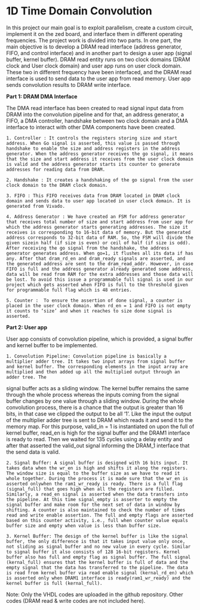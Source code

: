 # 1D Time Domain Convolution

In this project our main goal is to exploit parallelism, create a custom circuit, implement it on the zed board, and interface them in different operating frequencies. The project work is divided into two parts. In one part, the main objective is to develop a DRAM read interface (address generator, FIFO, and control interface) and in another part to design a user app (signal buffer, kernel buffer). DRAM read entity runs on two clock domains (DRAM clock and User clock domain) and user app runs on user clock domain. These two in different frequency have been interfaced, and the DRAM read interface is used to send data to the user app from read memory. User app sends convolution results to DRAM write interface.

**Part 1: DRAM DMA Interface**

The DMA read interface has been created to read signal input data from DRAM into the convolution pipeline and for that, an address generator, a FIFO, a DMA controller, handshake between two clock domain and a DMA interface to interact with other DMA components
have been created. 

	1. Controller : It controls the registers storing size and start address. When Go signal is asserted, this value is passed through handshake to enable the size and address registers in the address generator. When the address generator receives the go signal, it means that the size and start address it receives from the user clock domain is valid and the address generator starts its counter to generate addresses for reading data from DRAM.
	
	2. Handshake : It creates a handshaking of the go signal from the user clock domain to the DRAM clock domain.
	
	3. FIFO : This FIFO receives data from DRAM located in DRAM clock domain and sends data to user app located in user clock domain. It is generated from Vivado.
	
	4. Address Generator : We have created an FSM for address generator that receives total number of size and start address from user app for which the address generator starts generating addresses. The size it receives is corresponding to 16-bit data of memory. But the generated address corresponds to 32-bit data of RAM. So, the FSM will divide the given sizein half (if size is even) or ceil of half (if size is odd). After receiving the go signal from the handshake, the address generator generates address. When go=1, it flushes all its data if has any. After that dram_rd_en and dram_ready signals are asserted, and the generated address are sent to the dram_read_addr. However, in case FIFO is full and the address generator already generated some address, data will be read from RAM for the extra addresses and those data will be lost. To avoid this issue a programmable full signal is used in our project which gets asserted when FIFO is full to the threshold given for programmable full flag which is 48 entries.

	5. Counter :  To ensure the assertion of done signal, a counter is placed in the user clock domain. When rd_en = 1 and FIFO is not empty it counts to ‘size’ and when it reaches to size done signal is asserted.

**Part 2: User app**

User app consists of convolution pipeline, which is provided, a signal buffer and kernel buffer to be implemented.

	1. Convolution Pipeline: Convolution pipeline is basically a multiplier adder tree. It takes two input arrays from signal buffer and kernel buffer. The corresponding elements in the input array are multiplied and then added up all the multiplied output through an adder tree. The
signal buffer acts as a sliding window. The kernel buffer remains the same through the whole process whereas the inputs coming from the signal buffer changes by one value through a sliding window. During the whole convolution process, there is a chance that the output is greater than 16 bits, in that case we clipped the output to be all ‘1’. Like the input the output of the multiplier adder tree is sent to DRAM which reads it and send it to the memory map. For this purpose, valid_in = 1 is instantiated on upon the full of kernel buffer, read_en is high for the signal buffer and the DRAM1 interface is ready to read. Then we waited for 135 cycles using a delay entity and after that asserted the valid_out signal informing the DRAM_1 interface that the send data is valid.

	2. Signal Buffer: A signal buffer is designed with 16 bits input. It takes data when the wr_en is high and shifts it along the registers. The window size is equal to the buffer size as we have to read it whole together. During the process it is made sure that the wr_en is asserted onlywhen the ram1_wr_ready is ready. There is a full flag (signal_full) that goes high when all the registers are filled. Similarly, a read_en signal is asserted when the data transfers into the pipeline. At this time signal_empty is asserter to empty the signal buffer and make room for the next set of data in window by shifting. A counter is also maintained to check the number of times read and write enable assertion. The full and empty flags are asserted based on this counter activity, i.e., full when counter value equals buffer size and empty when value is less than buffer size.
	
	3. Kernel Buffer: The design of the kernel buffer is like the signal buffer, the only difference is that it takes input value only once, not sliding as signal buffer and no new value in every cycle. Similar to signal buffer it also consists of 128 16-bit registers. Kernel buffer also has full and empty flag as signal buffer. The full signal (kernal_full) ensures that the kernel buffer is full of data and the empty signal that the data has transferred to the pipeline. The data is read from kernel buffer via read enable signal (kernal_rd_en) which is asserted only when DRAM1 interface is ready(ram1_wr_ready) and the kernel buffer is full (kernal_full).


Note: Only the VHDL codes are uploaded in the github repository. Other codes (DRAM read & write codes are not included here).
